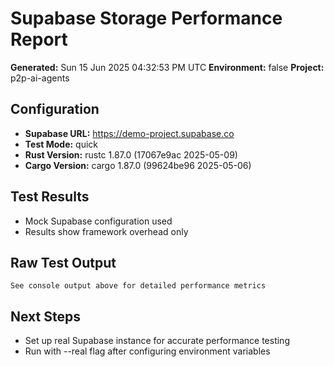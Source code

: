 # Supabase Storage Performance Report

**Generated:** Sun 15 Jun 2025 04:32:53 PM UTC
**Environment:** false
**Project:** p2p-ai-agents

## Configuration

- **Supabase URL:** https://demo-project.supabase.co
- **Test Mode:** quick
- **Rust Version:** rustc 1.87.0 (17067e9ac 2025-05-09)
- **Cargo Version:** cargo 1.87.0 (99624be96 2025-05-06)

## Test Results

- Mock Supabase configuration used
- Results show framework overhead only

## Raw Test Output

```
See console output above for detailed performance metrics
```

## Next Steps

- Set up real Supabase instance for accurate performance testing
- Run with --real flag after configuring environment variables
